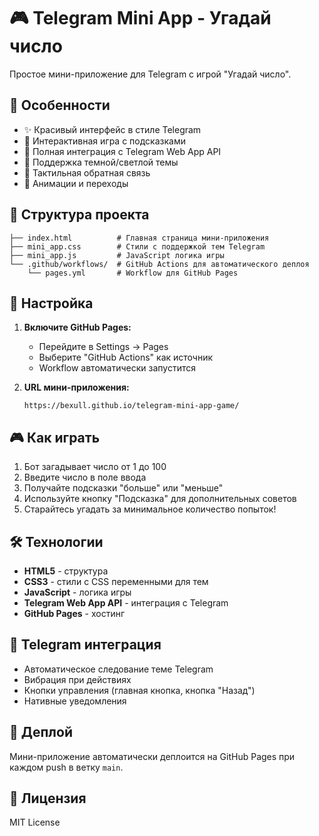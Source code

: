 # 🎮 Telegram Mini App - Угадай число

Простое мини-приложение для Telegram с игрой "Угадай число".

## 🚀 Особенности

- ✨ Красивый интерфейс в стиле Telegram
- 🎯 Интерактивная игра с подсказками
- 📱 Полная интеграция с Telegram Web App API
- 🌙 Поддержка темной/светлой темы
- 📳 Тактильная обратная связь
- 🎨 Анимации и переходы

## 📁 Структура проекта

```
├── index.html          # Главная страница мини-приложения
├── mini_app.css        # Стили с поддержкой тем Telegram
├── mini_app.js         # JavaScript логика игры
└── .github/workflows/  # GitHub Actions для автоматического деплоя
    └── pages.yml       # Workflow для GitHub Pages
```

## 🔧 Настройка

1. **Включите GitHub Pages:**
   - Перейдите в Settings → Pages
   - Выберите "GitHub Actions" как источник
   - Workflow автоматически запустится

2. **URL мини-приложения:**
   ```
   https://bexull.github.io/telegram-mini-app-game/
   ```

## 🎮 Как играть

1. Бот загадывает число от 1 до 100
2. Введите число в поле ввода
3. Получайте подсказки "больше" или "меньше"
4. Используйте кнопку "Подсказка" для дополнительных советов
5. Старайтесь угадать за минимальное количество попыток!

## 🛠 Технологии

- **HTML5** - структура
- **CSS3** - стили с CSS переменными для тем
- **JavaScript** - логика игры
- **Telegram Web App API** - интеграция с Telegram
- **GitHub Pages** - хостинг

## 📱 Telegram интеграция

- Автоматическое следование теме Telegram
- Вибрация при действиях
- Кнопки управления (главная кнопка, кнопка "Назад")
- Нативные уведомления

## 🚀 Деплой

Мини-приложение автоматически деплоится на GitHub Pages при каждом push в ветку `main`.

## 📄 Лицензия

MIT License